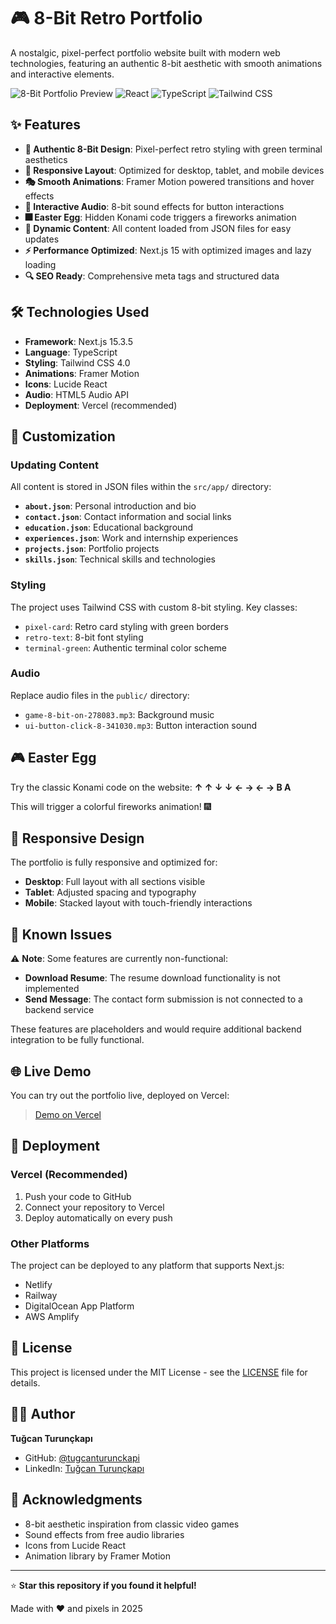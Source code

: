 # 🎮 8-Bit Retro Portfolio

A nostalgic, pixel-perfect portfolio website built with modern web technologies, featuring an authentic 8-bit aesthetic with smooth animations and interactive elements.

![8-Bit Portfolio Preview](https://img.shields.io/badge/Next.js-15.3.5-black?style=for-the-badge&logo=next.js)
![React](https://img.shields.io/badge/React-19.0.0-blue?style=for-the-badge&logo=react)
![TypeScript](https://img.shields.io/badge/TypeScript-5.0-blue?style=for-the-badge&logo=typescript)
![Tailwind CSS](https://img.shields.io/badge/Tailwind_CSS-4.0-38B2AC?style=for-the-badge&logo=tailwind-css)

## ✨ Features

- **🎨 Authentic 8-Bit Design**: Pixel-perfect retro styling with green terminal aesthetics
- **📱 Responsive Layout**: Optimized for desktop, tablet, and mobile devices
- **🎭 Smooth Animations**: Framer Motion powered transitions and hover effects
- **🎵 Interactive Audio**: 8-bit sound effects for button interactions
- **🎆 Easter Egg**: Hidden Konami code triggers a fireworks animation
- **📄 Dynamic Content**: All content loaded from JSON files for easy updates
- **⚡ Performance Optimized**: Next.js 15 with optimized images and lazy loading
- **🔍 SEO Ready**: Comprehensive meta tags and structured data

## 🛠️ Technologies Used

- **Framework**: Next.js 15.3.5
- **Language**: TypeScript
- **Styling**: Tailwind CSS 4.0
- **Animations**: Framer Motion
- **Icons**: Lucide React
- **Audio**: HTML5 Audio API
- **Deployment**: Vercel (recommended)

## 📝 Customization

### Updating Content

All content is stored in JSON files within the `src/app/` directory:

- **`about.json`**: Personal introduction and bio
- **`contact.json`**: Contact information and social links
- **`education.json`**: Educational background
- **`experiences.json`**: Work and internship experiences
- **`projects.json`**: Portfolio projects
- **`skills.json`**: Technical skills and technologies

### Styling

The project uses Tailwind CSS with custom 8-bit styling. Key classes:

- `pixel-card`: Retro card styling with green borders
- `retro-text`: 8-bit font styling
- `terminal-green`: Authentic terminal color scheme

### Audio

Replace audio files in the `public/` directory:

- `game-8-bit-on-278083.mp3`: Background music
- `ui-button-click-8-341030.mp3`: Button interaction sound

## 🎮 Easter Egg

Try the classic Konami code on the website:
**↑ ↑ ↓ ↓ ← → ← → B A**

This will trigger a colorful fireworks animation! 🎆

## 📱 Responsive Design

The portfolio is fully responsive and optimized for:

- **Desktop**: Full layout with all sections visible
- **Tablet**: Adjusted spacing and typography
- **Mobile**: Stacked layout with touch-friendly interactions

## 🚧 Known Issues

⚠️ **Note**: Some features are currently non-functional:

- **Download Resume**: The resume download functionality is not implemented
- **Send Message**: The contact form submission is not connected to a backend service

These features are placeholders and would require additional backend integration to be fully functional.

## 🌐 Live Demo

You can try out the portfolio live, deployed on Vercel:

> [Demo on Vercel](https://8bitportfolio-i7zs.vercel.app/)

## 🚀 Deployment

### Vercel (Recommended)

1. Push your code to GitHub
2. Connect your repository to Vercel
3. Deploy automatically on every push

### Other Platforms

The project can be deployed to any platform that supports Next.js:

- Netlify
- Railway
- DigitalOcean App Platform
- AWS Amplify

## 📄 License

This project is licensed under the MIT License - see the [LICENSE](LICENSE) file for details.

## 👨‍💻 Author

**Tuğcan Turunçkapı**

- GitHub: [@tugcanturunckapi](https://github.com/tugcanturunckapi)
- LinkedIn: [Tuğcan Turunçkapı](https://www.linkedin.com/in/tugcan-turunckapi/)

## 🙏 Acknowledgments

- 8-bit aesthetic inspiration from classic video games
- Sound effects from free audio libraries
- Icons from Lucide React
- Animation library by Framer Motion

---

⭐ **Star this repository if you found it helpful!**

Made with ❤️ and pixels in 2025
